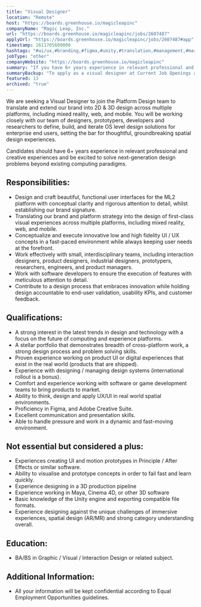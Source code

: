 ```yaml
---
title: "Visual Designer"
location: "Remote"
host: "https://boards.greenhouse.io/magicleapinc"
companyName: "Magic Leap, Inc."
url: "https://boards.greenhouse.io/magicleapinc/jobs/2607487"
applyUrl: "https://boards.greenhouse.io/magicleapinc/jobs/2607487#app"
timestamp: 1611705600000
hashtags: "#ui/ux,#branding,#figma,#unity,#translation,#management,#marketing,#photoshop,#office"
jobType: "other"
companyWebsite: "https://boards.greenhouse.io/magicleapinc"
summary: "If you have 6+ years experience in relevant professional and creative experiences and be excited to solve next-generation design problems beyond existing computing paradigms, Magic Leap has a job opening for a Visual Designer"
summaryBackup: "To apply as a visual designer at Current Job Openings at Magic Leap, Inc., you preferably need to have some knowledge of: #ui/ux, #branding, #unity."
featured: 13
archived: "true"
---
```


We are seeking a Visual Designer to join the Platform Design team to translate and extend our brand into 2D & 3D design across multiple platforms, including mixed reality, web, and mobile. You will be working closely with our team of designers, prototypers, developers and researchers to define, build, and iterate OS level design solutions for enterprise end users, setting the bar for thoughtful, groundbreaking spatial design experiences.

Candidates should have 6+ years experience in relevant professional and creative experiences and be excited to solve next-generation design problems beyond existing computing paradigms.

## Responsibilities:

*   Design and craft beautiful, functional user interfaces for the ML2 platform with conceptual clarity and rigorous attention to detail, whilst establishing our brand signature.
*   Translating our brand and platform strategy into the design of first-class visual experiences across multiple platforms, including mixed reality, web, and mobile.
*   Conceptualize and execute innovative low and high fidelity UI / UX concepts in a fast-paced environment while always keeping user needs at the forefront.
*   Work effectively with small, interdisciplinary teams, including interaction designers, product designers, industrial designers, prototypers, researchers, engineers, and product managers.
*   Work with software developers to ensure the execution of features with meticulous attention to detail.
*   Contribute to a design process that embraces innovation while holding design accountable to end-user validation, usability KPIs, and customer feedback.

## Qualifications:

*   A strong interest in the latest trends in design and technology with a focus on the future of computing and experience platforms.
*   A stellar portfolio that demonstrates breadth of cross-platform work, a strong design process and problem solving skills.
*   Proven experience working on product UI or digital experiences that exist in the real world (products that are shipped).
*   Experience with designing / managing design systems (international rollout is a bonus).
*   Comfort and experience working with software or game development teams to bring products to market.
*   Ability to think, design and apply UX/UI in real world spatial environments.
*   Proficiency in Figma, and Adobe Creative Suite.
*   Excellent communication and presentation skills.
*   Able to handle pressure and work in a dynamic and fast-moving environment.

## Not essential but considered a plus:

*   Experiences creating UI and motion prototypes in Principle / After Effects or similar software.
*   Ability to visualise and prototype concepts in order to fail fast and learn quickly.
*   Experience designing in a 3D production pipeline
*   Experience working in Maya, Cinema 4D, or other 3D software
*   Basic knowledge of the Unity engine and exporting compatible file formats.
*   Experience designing against the unique challenges of immersive experiences, spatial design (AR/MR) and strong category understanding overall.

## Education:

*   BA/BS in Graphic / Visual / Interaction Design or related subject.

## Additional Information:

*   All your information will be kept confidential according to Equal Employment Opportunities guidelines.

